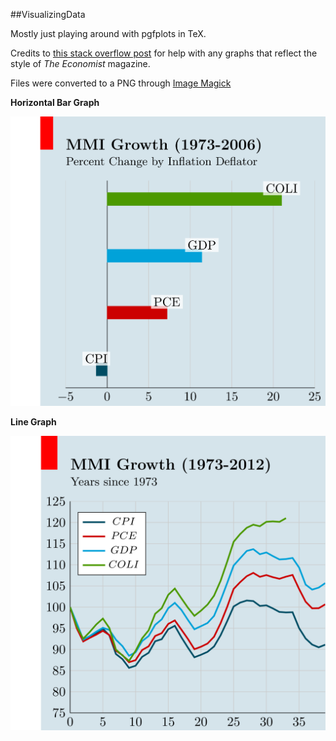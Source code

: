 ##VisualizingData

Mostly just playing around with pgfplots in TeX.

Credits to [this stack overflow post](http://tex.stackexchange.com/questions/22429/how-can-i-draw-a-chart-in-the-economist-style-with-pgfplots) for help with any graphs that reflect the style of *The Economist* magazine. 

Files were converted to a PNG through [Image Magick](http://www.imagemagick.org/)

**Horizontal Bar Graph**

![Horizontal Bar Graph](https://github.com/norman-k/VisualizingData/blob/master/MMIGrowthBarGraph.png?raw=true)

**Line Graph**

![Line Graph](https://github.com/norman-k/VisualizingData/blob/master/MMIGrowthLineGraph.png?raw=true)